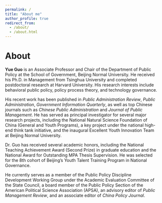 ```yaml
---
permalink: /
title: "About me"
author_profile: true
redirect_from: 
  - /about/
  - /about.html
---
```


About
======
**Yue Guo** is an Associate Professor and Chair of the Department of Public Policy at the School of Government, Beijing Normal University. He received his Ph.D. in Management from Tsinghua University and completed postdoctoral research at Harvard University. His research interests include behavioral public policy, policy process theory, and technology governance.

His recent work has been published in *Public Administration Review*, *Public Administration*, *Government Information Quarterly*, as well as top Chinese journals such as *Chinese Public Administration* and *Journal of Public Management*. He has served as principal investigator for several major research projects, including the National Natural Science Foundation of China (General and Youth Programs), a key project under the national high-end think tank initiative, and the inaugural Excellent Youth Innovation Team at Beijing Normal University.

Dr. Guo has received several academic honors, including the National Teaching Achievement Award (Second Prize) in graduate education and the National Award for Outstanding MPA Thesis Supervision. He was selected for the 8th cohort of Beijing’s Youth Talent Training Program in National Governance.

He currently serves as a member of the Public Policy Discipline Development Working Group under the Academic Evaluation Committee of the State Council, a board member of the Public Policy Section of the American Political Science Association (APSA), an advisory editor of *Public Management Review*, and an associate editor of *China Policy Journal*.
